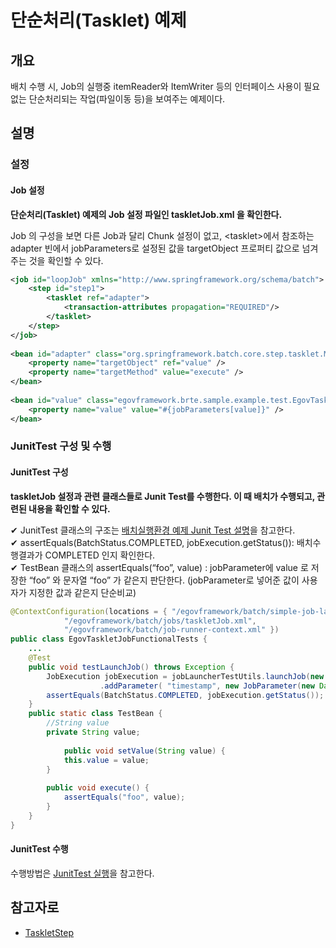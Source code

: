 # 단순처리(Tasklet) 예제

## 개요

배치 수행 시, Job의 실행중 itemReader와 ItemWriter 등의 인터페이스 사용이 필요없는 단순처리되는 작업(파일이동 등)을 보여주는 예제이다.

## 설명

### 설정

#### Job 설정

**단순처리(Tasklet) 예제의 Job 설정 파일인 taskletJob.xml 을 확인한다.**

Job 의 구성을 보면 다른 Job과 달리 Chunk 설정이 없고, \<tasklet>에서 참조하는 adapter 빈에서 jobParameters로 설정된 값을 targetObject 프로퍼티 값으로 넘겨주는 것을 확인할 수 있다.

```xml
<job id="loopJob" xmlns="http://www.springframework.org/schema/batch">
	<step id="step1">
		<tasklet ref="adapter">
			<transaction-attributes propagation="REQUIRED"/>
		</tasklet>
	</step>
</job>
 
<bean id="adapter" class="org.springframework.batch.core.step.tasklet.MethodInvokingTaskletAdapter">
	<property name="targetObject" ref="value" />
	<property name="targetMethod" value="execute" />
</bean>
 
<bean id="value" class="egovframework.brte.sample.example.test.EgovTaskletJobFunctionalTests$TestBean" scope="step">
	<property name="value" value="#{jobParameters[value]}" />
</bean>
```

### JunitTest 구성 및 수행

#### JunitTest 구성

**taskletJob 설정과 관련 클래스들로 Junit Test를 수행한다. 이 때 배치가 수행되고, 관련된 내용을 확인할 수 있다.**

✔ JunitTest 클래스의 구조는 [배치실행환경 예제 Junit Test 설명](./batch-example-run-junit-test.md)을 참고한다.   
✔ assertEquals(BatchStatus.COMPLETED, jobExecution.getStatus()): 배치수행결과가 COMPLETED 인지 확인한다.  
✔ TestBean 클래스의 assertEquals(“foo”, value) : jobParameter에 value 로 저장한 “foo” 와 문자열 “foo” 가 같은지 판단한다. (jobParameter로 넣어준 값이 사용자가 지정한 값과 같은지 단순비교)  

```java
@ContextConfiguration(locations = { "/egovframework/batch/simple-job-launcher-context.xml", 
			"/egovframework/batch/jobs/taskletJob.xml",
			"/egovframework/batch/job-runner-context.xml" })
public class EgovTaskletJobFunctionalTests {
	...
	@Test
	public void testLaunchJob() throws Exception {
		JobExecution jobExecution = jobLauncherTestUtils.launchJob(new JobParametersBuilder().addString("value", "foo")
					.addParameter( "timestamp", new JobParameter(new Date().getTime())).toJobParameters());
		assertEquals(BatchStatus.COMPLETED, jobExecution.getStatus());
	}
	public static class TestBean {
		//String value
		private String value;
 
       		public void setValue(String value) {
			this.value = value;
		}
 
		public void execute() {
			assertEquals("foo", value);
		}
	}
}
```

#### JunitTest 수행

수행방법은 [JunitTest 실행](https://www.egovframe.go.kr/wiki/doku.php?id=egovframework:dev2:tst:test_case)을 참고한다.


## 참고자로

- [TaskletStep](./batch-core-step-taskletstep)

